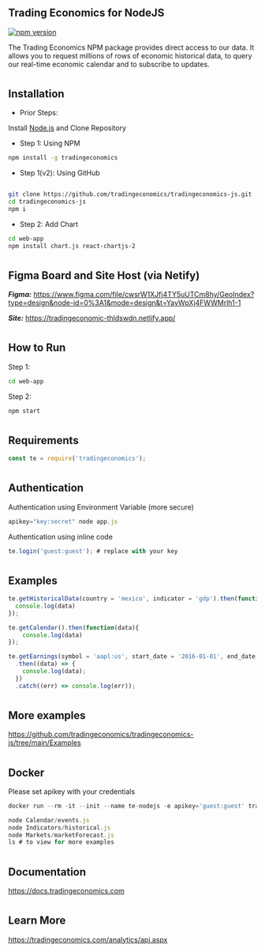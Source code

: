 ## Trading Economics for NodeJS

[![npm version](https://img.shields.io/npm/v/tradingeconomics.svg)](https://www.npmjs.com/package/tradingeconomics)

The Trading Economics NPM package provides direct access to our data. It allows you to request millions of rows of economic historical data, to query our real-time economic calendar and to subscribe to updates. 


#

## Installation

- Prior Steps:

Install [Node.js](https://nodejs.org/en) and Clone Repository

- Step 1: Using NPM

```bash
npm install -g tradingeconomics
```

- Step 1(v2): Using GitHub

```bash

git clone https://github.com/tradingeconomics/tradingeconomics-js.git
cd tradingeconomics-js
npm i
```
- Step 2: Add Chart
```bash
cd web-app
npm install chart.js react-chartjs-2
```
#

## Figma Board and Site Host (via Netify)
_**Figma:**_
https://www.figma.com/file/cwsrW1XJfj4TY5uUTCm8hy/GeoIndex?type=design&node-id=0%3A1&mode=design&t=YayWpXj4FWWMrlh1-1

_**Site:**_
https://tradingeconomic-thldswdn.netlify.app/
#

## How to Run

Step 1:
```bash
cd web-app
```
Step 2:
```bash
npm start
```

#

## Requirements

```javascript
const te = require('tradingeconomics');
```

#

## Authentication

Authentication using Environment Variable (more secure)

```javascript
apikey="key:secret" node app.js
```

Authentication using inline code

```javascript
te.login('guest:guest'); # replace with your key
```

#

## Examples

```javascript
te.getHistoricalData(country = 'mexico', indicator = 'gdp').then(function(data){
  console.log(data)       
});
```

```javascript
te.getCalendar().then(function(data){
    console.log(data)       
});
```

```javascript
te.getEarnings(symbol = 'aapl:us', start_date = '2016-01-01', end_date = '2017-12-31')
  .then((data) => {
    console.log(data);
  })
  .catch((err) => console.log(err));
```

#

## More examples

https://github.com/tradingeconomics/tradingeconomics-js/tree/main/Examples

#

## Docker

Please set apikey with your credentials

```javascript
docker run --rm -it --init --name te-nodejs -e apikey='guest:guest' tradingeconomics/nodejs:latest sh
```

```javascript
node Calendar/events.js
node Indicators/historical.js
node Markets/marketForecast.js
ls # to view for more examples
```
#

## Documentation
https://docs.tradingeconomics.com

#

## Learn More

https://tradingeconomics.com/analytics/api.aspx



